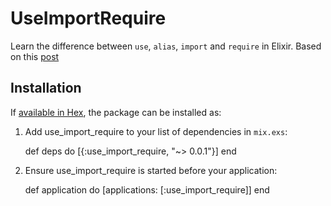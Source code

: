 # UseImportRequire

Learn the difference between `use`, `alias`, `import` and `require` in Elixir. Based on this [post](http://learningelixir.joekain.com/use-import-require-in-elixir/)

## Installation

If [available in Hex](https://hex.pm/docs/publish), the package can be installed as:

  1. Add use_import_require to your list of dependencies in `mix.exs`:

        def deps do
          [{:use_import_require, "~> 0.0.1"}]
        end

  2. Ensure use_import_require is started before your application:

        def application do
          [applications: [:use_import_require]]
        end

